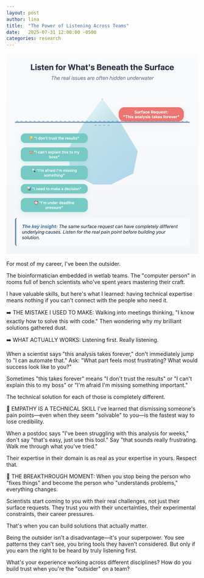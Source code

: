 ```yaml
---
layout: post
author: lina
title:  "The Power of Listening Across Teams"
date:   2025-07-31 12:00:00 -0500
categories: research
---
```


![Listen for what's beneath the surface](/assets/images/posts/2025-07-31-the-power-of-listening-across-teams.png)

For most of my career, I've been the outsider.

The bioinformatician embedded in wetlab teams. The "computer person" in rooms full of bench scientists who've spent years mastering their craft.

I have valuable skills, but here's what I learned: having technical expertise means nothing if you can't connect with the people who need it.

➡️ THE MISTAKE I USED TO MAKE: Walking into meetings thinking, "I know exactly how to solve this with code." Then wondering why my brilliant solutions gathered dust.

➡️ WHAT ACTUALLY WORKS: Listening first. Really listening.

When a scientist says "this analysis takes forever," don't immediately jump to "I can automate that." Ask: "What part feels most frustrating? What would success look like to you?"

Sometimes "this takes forever" means "I don't trust the results" or "I can't explain this to my boss" or "I'm afraid I'm missing something important."

The technical solution for each of those is completely different.

🌟 EMPATHY IS A TECHNICAL SKILL I've learned that dismissing someone's pain points—even when they seem "solvable" to you—is the fastest way to lose credibility.

When a postdoc says "I've been struggling with this analysis for weeks," don't say "that's easy, just use this tool." Say "that sounds really frustrating. Walk me through what you've tried."

Their expertise in their domain is as real as your expertise in yours. Respect that.

🚀 THE BREAKTHROUGH MOMENT: When you stop being the person who "fixes things" and become the person who "understands problems," everything changes.

Scientists start coming to you with their real challenges, not just their surface requests. They trust you with their uncertainties, their experimental constraints, their career pressures.

That's when you can build solutions that actually matter.

Being the outsider isn't a disadvantage—it's your superpower. You see patterns they can't see, you bring tools they haven't considered. But only if you earn the right to be heard by truly listening first.

What's your experience working across different disciplines? How do you build trust when you're the "outsider" on a team?
